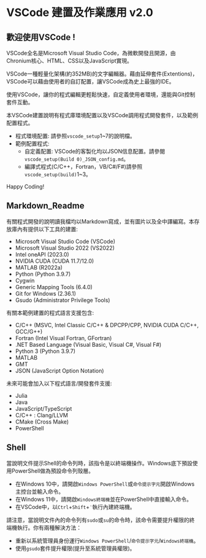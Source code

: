 # VSCode 建置及作業應用 v2.0


## 歡迎使用VSCode !

VSCode全名是Microsoft Visual Studio Code，為微軟開發且開源，由Chronium核心、HTML、CSS以及JavaScript實現。

VSCode一種輕量化架構(約352MB)的文字編輯器。藉由延伸套件(Extentions)，VSCode可以藉由使用者的自訂配置，讓VSCode成為史上最強的IDE。

使用VSCode，讓你的程式編輯更輕鬆快速，自定義使用者環境，還能與Git控制套件互動。

本VSCode建置說明有程式庫環境配置以及VSCode調用程式開發套件，以及範例配置程式。

 - 程式環境配置: 請參照`vscode_setup`1~7的說明檔。
 - 範例配置程式: 
     - 自定義配置: VSCode的客製化均以JSON信息配置。請參閱`vscode_setup(Build 0)_JSON_config.md`。
     - 編譯式程式(C/C++，Fortran，VB/C#/F#)請參照`vscode_setup(build)`1~3。

Happy Coding!

## Markdown_Readme

有關程式開發的說明讀我檔均以Markdown寫成，並有圖片以及全中譯編寫。本存放庫內有提供以下工具的建置:
 - Microsoft Visual Studio Code (VSCode)
 - Microsoft Visual Studio 2022 (VS2022)
 - Intel oneAPI (2023.0)
 - NVIDIA CUDA (CUDA 11.7/12.0)
 - MATLAB (R2022a)
 - Python (Python 3.9.7)
 - Cygwin
 - Generic Mapping Tools (6.4.0)
 - Git for Windows (2.36.1)
 - Gsudo (Administrator Privilege Tools)

有關本範例建置的程式語言支援包含:
 - C/C++ (MSVC, Intel Classic C/C++ & DPCPP/CPP, NVIDIA CUDA C/C++, GCC/G++)
 - Fortran (Intel Visual Fortran, GFortran)
 - .NET Based Language (Visual Basic, Visual C#, Visual F#)
 - Python 3 (Python 3.9.7)
 - MATLAB
 - GMT
 - JSON (JavaScript Option Notation)

未來可能會加入以下程式語言/開發套件支援:
 - Julia
 - Java
 - JavaScript/TypeScript
 - C/C++ : Clang/LLVM
 - CMake (Cross Make)
 - PowerShell

## Shell

當說明文件提示Shell的命令列時，該指令是以終端機操作。Windows底下預設使用PowerShell做為預設命令列殼層。
 - 在Windows 10中，請開啟`Windows PowerShell`或`命令提示字元`開啟Windows主控台並輸入命令。
 - 在Windows 11中，請開啟`Windows終端機`並在PowerShell中直接輸入命令。
 - 在VSCode中，以`Ctrl`+`Shift`+`‵`執行內建終端機。

請注意，當說明文件內的命令列有`sudo`或`su`的命令時，該命令需要提升權限的終端機執行。你有兩種解決方法：
 - 重新以系統管理員身份運行`Windows PowerShell`/`命令提示字元`/`Windows終端機`。
 - 使用`gsudo`套件提升權限(提升至系統管理員權限)。
